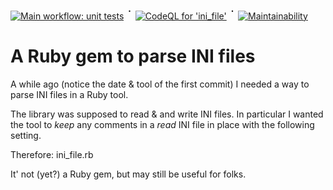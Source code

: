 [![Main workflow: unit tests](https://github.com/s2k/ini_file/actions/workflows/ruby.yml/badge.svg)](https://github.com/s2k/ini_file/actions) <sup style="font-size:125%;">᛫</sup> [![CodeQL for 'ini_file'](https://github.com/s2k/ini_file/actions/workflows/codeql.yml/badge.svg)](https://github.com/s2k/fd/actions/workflows/codeql-analysis.yml) <sup style="font-size:125%;">᛫</sup> [![Maintainability](https://api.codeclimate.com/v1/badges/a85527d101c9ed8f581b/maintainability)](https://codeclimate.com/github/s2k/fd/maintainability)

# A Ruby gem to parse INI files

A while ago (notice the date & tool of the first commit) I needed a way to parse INI files in a Ruby tool.

The library was supposed to read & and write INI files. In particular I wanted the tool to _keep_ any comments in a _read_ INI file in place with the following setting.

Therefore: ini_file.rb

It' not (yet?) a Ruby gem, but may still be useful for folks.


